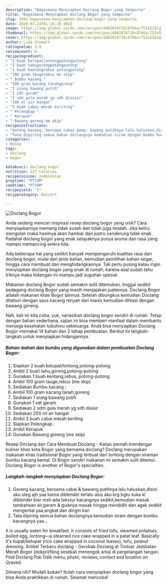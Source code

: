 ```yaml
---
description: "Bagaimana Menyiapkan Doclang Bogor yang Sempurna"
title: "Bagaimana Menyiapkan Doclang Bogor yang Sempurna"
slug: 1981-bagaimana-menyiapkan-doclang-bogor-yang-sempurna
date: 2020-07-24T01:18:29.902Z
image: https://img-global.cpcdn.com/recipes/d462874716c8766a/751x532cq70/doclang-bogor-foto-resep-utama.jpg
thumbnail: https://img-global.cpcdn.com/recipes/d462874716c8766a/751x532cq70/doclang-bogor-foto-resep-utama.jpg
cover: https://img-global.cpcdn.com/recipes/d462874716c8766a/751x532cq70/doclang-bogor-foto-resep-utama.jpg
author: Lida Stewart
ratingvalue: 3.8
reviewcount: 8
recipeingredient:
- "2 buah ketupatlontongpotongpotong"
- "2 buah tahugorengpotongpotong"
- "1 buah kentangrebus potongpotong"
- "100 gram taugerebus me skip"
- " Bumbu kacang "
- "100 gram kacang tanahgoreng"
- "1 siung bawang putih"
- "1 sdt garam"
- "2 sdm gula merah yg sdh disisir"
- "200 ml air hangat"
- "3 buah cabai merah keriting"
- " Pelengkap "
- " Kerupuk"
- " Bawang goreng me skip"
recipeinstructions:
- "Goreng kacang, bersama cabai &amp; bawang putihnya lalu haluskan,disini aku uleg ajh yaa karna diblender terlalu alus aku krg bgtu suka kl diblender biar msh ada tekstur kacangnya sedikit,kemudian masak tambahkan air,garam &amp; gulanya masak hingga mendidih dan agak sedikit mengental yaa,angkat dan dingin kan"
- "Tata dipiring semua bahan doclangnya kemudian siram dengan bumbu kacangnya yaa..."
categories:
- Resep
tags:
- doclang
- bogor

katakunci: doclang bogor 
nutrition: 227 calories
recipecuisine: Indonesian
preptime: "PT33M"
cooktime: "PT50M"
recipeyield: "1"
recipecategory: Dessert

---
```



![Doclang Bogor](https://img-global.cpcdn.com/recipes/d462874716c8766a/751x532cq70/doclang-bogor-foto-resep-utama.jpg)

Anda sedang mencari inspirasi resep doclang bogor yang unik? Cara menyiapkannya memang tidak susah dan tidak juga mudah. Jika keliru mengolah maka hasilnya akan hambar dan justru cenderung tidak enak. Padahal doclang bogor yang enak selayaknya punya aroma dan rasa yang mampu memancing selera kita.

Ada beberapa hal yang sedikit banyak mempengaruhi kualitas rasa dari doclang bogor, mulai dari jenis bahan, kemudian pemilihan bahan segar, hingga cara membuat dan menghidangkannya. Tak perlu pusing kalau ingin menyiapkan doclang bogor yang enak di rumah, karena asal sudah tahu triknya maka hidangan ini mampu jadi suguhan spesial.

Makanan doclang Bogor sudah semakin sulit ditemukan. tinggal sedikit pedagang doclang Bogor yang masih menjajakan jualannya. Doclang Bogor adalah makanan khas Bogor lainnya. Setelah dibungkus kemudian Doclang ditaburi dengan saus kacang renyah dan manis kemudian dihiasi dengan bawang goreng.


Nah, kali ini kita coba, yuk, variasikan doclang bogor sendiri di rumah. Tetap dengan bahan sederhana, sajian ini bisa memberi manfaat dalam membantu menjaga kesehatan tubuhmu sekeluarga. Anda bisa menyiapkan Doclang Bogor memakai 14 bahan dan 2 tahap pembuatan. Berikut ini langkah-langkah untuk menyiapkan hidangannya.

<!--inarticleads1-->

##### Bahan-bahan dan bumbu yang digunakan dalam pembuatan Doclang Bogor:

1. Siapkan 2 buah ketupat/lontong,potong-potong
1. Ambil 2 buah tahu,goreng,potong-potong
1. Gunakan 1 buah kentang,rebus, potong-potong
1. Ambil 100 gram tauge,rebus (me skip)
1. Sediakan  Bumbu kacang :
1. Ambil 100 gram kacang tanah,goreng
1. Sediakan 1 siung bawang putih
1. Gunakan 1 sdt garam
1. Sediakan 2 sdm gula merah yg sdh disisir
1. Sediakan 200 ml air hangat
1. Ambil 3 buah cabai merah keriting
1. Siapkan  Pelengkap :
1. Ambil  Kerupuk
1. Gunakan  Bawang goreng (me skip)


Resep Doclang dan Cara Membuat Doclang - Kalian pernah mendengar kuliner khas kota Bogor yang bernama doclang? Doclang merupakan makanan khas tradisional Bogor yang terbuat dari lontong dengan siraman bumbu kacang kental. Di Bogor sendiri makanan ini semakin sulit ditemui. Doclang Bogor is another of Bogor&#39;s specialties. 

<!--inarticleads2-->

##### Langkah-langkah menyiapkan Doclang Bogor:

1. Goreng kacang, bersama cabai &amp; bawang putihnya lalu haluskan,disini aku uleg ajh yaa karna diblender terlalu alus aku krg bgtu suka kl diblender biar msh ada tekstur kacangnya sedikit,kemudian masak tambahkan air,garam &amp; gulanya masak hingga mendidih dan agak sedikit mengental yaa,angkat dan dingin kan
1. Tata dipiring semua bahan doclangnya kemudian siram dengan bumbu kacangnya yaa...


It is usually eaten for breakfast. It consists of fried tofu, steamed potatoes, boiled egg, lontong—a steamed rice cake wrapped in a patat leaf. Basically it&#39;s kupat/ketupat (rice cake wrapped in coconut leaves), tofu, peanut dressing. Artikel Terbaru doclang - Gerobak Doclang di Trotoar Jembatan Merah Bogor (dokpri)Ning sesekali menengok arloji di pergelangan tangan. Find Doclang Pak Odik menu, photo, reviews, contact and location on Qraved. 

Gimana nih? Mudah bukan? Itulah cara menyiapkan doclang bogor yang bisa Anda praktikkan di rumah. Selamat mencoba!

